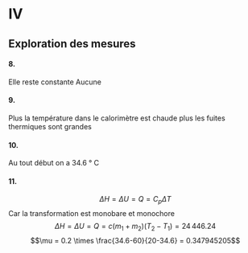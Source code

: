 # IV
## Exploration des mesures
#### 8.
Elle reste constante
Aucune

#### 9.
Plus la température dans le calorimètre est chaude plus les fuites thermiques sont grandes

#### 10.
Au tout début on a 34.6 ° C 

#### 11.
$$\Delta H = \Delta U = Q = C_{p}\Delta T$$
Car la transformation est monobare et monochore
$$\Delta H = \Delta U  = Q = c(m_{1}+m_{2})(T_{2}-T_{1}) = 24\,446.24$$
$$\mu = 0.2 \times \frac{34.6-60}{20-34.6} = 0.347945205$$
